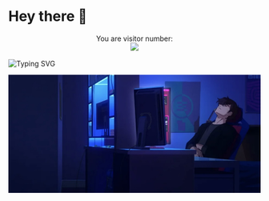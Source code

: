 # Hey there :wave:

<!--
**Tanmay-Nalawade/Tanmay-Nalawade** is a ✨ _special_ ✨ repository because its `README.md` (this file) appears on your GitHub profile.

Here are some ideas to get you started:

- 🔭 I’m currently working on ...
- 🌱 I’m currently learning ...
- 👯 I’m looking to collaborate on ...
- 🤔 I’m looking for help with ...
- 💬 Ask me about ...
- 📫 How to reach me: ...
- 😄 Pronouns: ...
- ⚡ Fun fact: ...
-->

<!-- Visitor count -->
<p align="center"> 
  You are visitor number:<br>
  <img src="https://profile-counter.glitch.me/Tanmay-Nalawade/count.svg" />
</p>

<!-- Typing effect for "Hi! I'm Tanmay Nalawade 👋" -->
  <img src="https://readme-typing-svg.herokuapp.com?font=Courier+New&size=28&color=28A745&lines=and+I+am+Tanmay+Nalawade+!+👋" alt="Typing SVG" />


<!-- Profile caspian image -->
<p align="center">
  <img src="https://github.com/Tanmay-Nalawade/Tanmay-Nalawade/blob/main/IMG_1939-2.WEBP" alt="Hello world">
</p>


